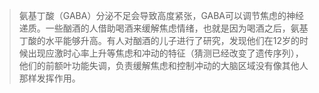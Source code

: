 > 氨基丁酸（GABA）分泌不足会导致高度紧张，GABA可以调节焦虑的神经递质。一些酗酒的人借助喝酒来缓解焦虑情绪，也就是因为喝酒之后，氨基丁酸的水平能够升高。有人对酗酒的儿子进行了研究，发现他们在12岁的时候出现应激时心率上升等焦虑和冲动的特征（猜测已经改变了遗传序列），他们的前额叶功能失调，负责缓解焦虑和控制冲动的大脑区域没有像其他人那样发挥作用。
